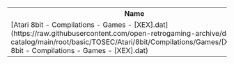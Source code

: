 <table>
<tr><th>Name</th><th>Size</th></tr>
<tr><td>
[Atari 8bit - Compilations - Games - [XEX].dat](https://raw.githubusercontent.com/open-retrogaming-archive/dat-catalog/main/root/basic/TOSEC/Atari/8bit/Compilations/Games/[XEX]/Atari 8bit - Compilations - Games - [XEX].dat)
</td><td>1887</td></tr>
</table>
